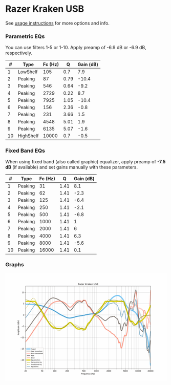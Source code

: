 # Razer Kraken USB
See [usage instructions](https://github.com/jaakkopasanen/AutoEq#usage) for more options and info.

### Parametric EQs
You can use filters 1-5 or 1-10. Apply preamp of -6.9 dB or -6.9 dB, respectively.

|   # | Type      |   Fc (Hz) |    Q |   Gain (dB) |
|-----|-----------|-----------|------|-------------|
|   1 | LowShelf  |       105 | 0.7  |         7.9 |
|   2 | Peaking   |        87 | 0.79 |       -10.4 |
|   3 | Peaking   |       546 | 0.64 |        -9.2 |
|   4 | Peaking   |      2729 | 0.22 |         8.7 |
|   5 | Peaking   |      7925 | 1.05 |       -10.4 |
|   6 | Peaking   |       156 | 2.36 |        -0.8 |
|   7 | Peaking   |       231 | 3.66 |         1.5 |
|   8 | Peaking   |      4548 | 5.01 |         1.9 |
|   9 | Peaking   |      6135 | 5.07 |        -1.6 |
|  10 | HighShelf |     10000 | 0.7  |        -0.5 |

### Fixed Band EQs
When using fixed band (also called graphic) equalizer, apply preamp of **-7.5 dB** (if available) and set gains manually with these parameters.

|   # | Type    |   Fc (Hz) |    Q |   Gain (dB) |
|-----|---------|-----------|------|-------------|
|   1 | Peaking |        31 | 1.41 |         8.1 |
|   2 | Peaking |        62 | 1.41 |        -2.3 |
|   3 | Peaking |       125 | 1.41 |        -6.4 |
|   4 | Peaking |       250 | 1.41 |        -2.1 |
|   5 | Peaking |       500 | 1.41 |        -6.8 |
|   6 | Peaking |      1000 | 1.41 |         1   |
|   7 | Peaking |      2000 | 1.41 |         6   |
|   8 | Peaking |      4000 | 1.41 |         6.3 |
|   9 | Peaking |      8000 | 1.41 |        -5.6 |
|  10 | Peaking |     16000 | 1.41 |         0.1 |

### Graphs
![](./Razer%20Kraken%20USB.png)
